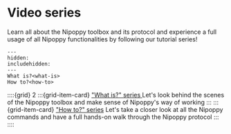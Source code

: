 # Video series

Learn all about the Nipoppy toolbox and its protocol and experience a full usage of all Nipoppy functionalities by following our tutorial series!

```{toctree}
---
hidden:
includehidden:
---
What is?<what-is>
How to?<how-to>
```

::::{grid} 2
:::{grid-item-card}  ["What is?" series ](what-is)
Let's look behind the scenes of the Nipoppy toolbox and make sense of Nipoppy's way of working
:::
:::{grid-item-card}  ["How to?" series](how-to)
Let's take a closer look at all the Nipoppy commands and have a full hands-on walk through the Nipoppy protocol
:::
::::
